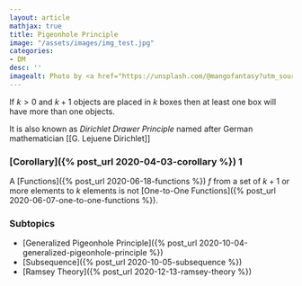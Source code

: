 ```yaml
---
layout: article
mathjax: true
title: Pigeonhole Principle
image: "/assets/images/img_test.jpg"
categories:
- DM
desc: '' 
imagealt: Photo by <a href="https://unsplash.com/@mangofantasy?utm_source=unsplash&utm_medium=referral&utm_content=creditCopyText">Tim Johnson</a> on <a href="https://unsplash.com/s/photos/logic?utm_source=unsplash&utm_medium=referral&utm_content=creditCopyText">Unsplash</a>
---
```


If $k>0$ and $k+1$ objects are placed in $k$ boxes then at least one box will have more than one objects.

It is also known as *Dirichlet Drawer Principle* named after German mathematician [[G. Lejuene Dirichlet]]

### [Corollary]({% post_url 2020-04-03-corollary %}) 1
A [Functions]({% post_url 2020-06-18-functions %}) $f$ from a set of $k+1$ or more elements to $k$ elements is not [One-to-One Functions]({% post_url 2020-06-07-one-to-one-functions %}).

### Subtopics
- [Generalized Pigeonhole Principle]({% post_url 2020-10-04-generalized-pigeonhole-principle %})
- [Subsequence]({% post_url 2020-10-05-subsequence %})
- [Ramsey Theory]({% post_url 2020-12-13-ramsey-theory %})